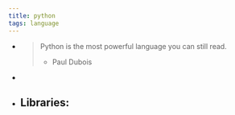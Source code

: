 ```yaml
---
title: python
tags: language
---
```


-
  >Python is the most powerful language you can still read.
  >- Paul Dubois
-
- **Libraries**:
	-